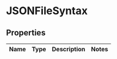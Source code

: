 

# JSONFileSyntax

## Properties

Name | Type | Description | Notes
------------ | ------------- | ------------- | -------------



